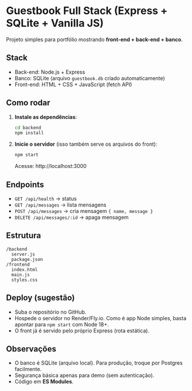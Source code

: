 # Guestbook Full Stack (Express + SQLite + Vanilla JS)

Projeto simples para portfólio mostrando **front-end + back-end + banco**.

## Stack
- Back-end: Node.js + Express
- Banco: SQLite (arquivo `guestbook.db` criado automaticamente)
- Front-end: HTML + CSS + JavaScript (fetch API)

## Como rodar
1. **Instale as dependências**:
   ```bash
   cd backend
   npm install
   ```
2. **Inicie o servidor** (isso também serve os arquivos do front):
   ```bash
   npm start
   ```
   Acesse: http://localhost:3000

## Endpoints
- `GET /api/health` → status
- `GET /api/messages` → lista mensagens
- `POST /api/messages` → cria mensagem `{ name, message }`
- `DELETE /api/messages/:id` → apaga mensagem

## Estrutura
```
/backend
  server.js
  package.json
/frontend
  index.html
  main.js
  styles.css
```

## Deploy (sugestão)
- Suba o repositório no GitHub.
- Hospede o servidor no Render/Fly.io. Como é app Node simples, basta apontar para `npm start` com Node 18+.
- O front já é servido pelo próprio Express (rota estática).

## Observações
- O banco é SQLite (arquivo local). Para produção, troque por Postgres facilmente.
- Segurança básica apenas para demo (sem autenticação).
- Código em **ES Modules**.
